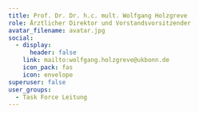 ```yaml
---
title: Prof. Dr. Dr. h.c. mult. Wolfgang Holzgreve
role: Ärztlicher Direktor und Vorstandsvorsitzender
avatar_filename: avatar.jpg
social:
  - display:
      header: false
    link: mailto:wolfgang.holzgreve@ukbonn.de
    icon_pack: fas
    icon: envelope
superuser: false
user_groups:
  - Task Force Leitung
---
```

